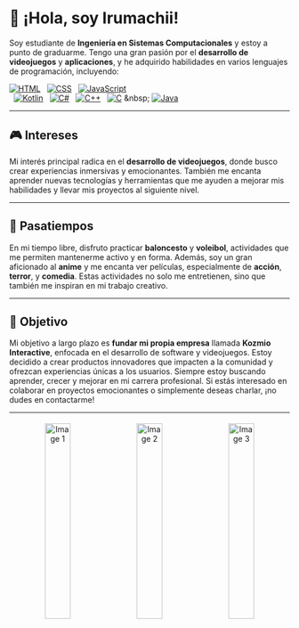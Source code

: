 # 👋 ¡Hola, soy Irumachii!

Soy estudiante de **Ingeniería en Sistemas Computacionales** y estoy a punto de graduarme. Tengo una gran pasión por el **desarrollo de videojuegos** y **aplicaciones**, y he adquirido habilidades en varios lenguajes de programación, incluyendo:

[![HTML](https://img.shields.io/badge/-HTML-E34F26?style=flat-square&logo=html5&logoColor=white)](https://developer.mozilla.org/es/docs/Web/HTML) 
&nbsp; 
[![CSS](https://img.shields.io/badge/-CSS-1572B6?style=flat-square&logo=css3&logoColor=white)](https://developer.mozilla.org/es/docs/Web/CSS) 
&nbsp; 
[![JavaScript](https://img.shields.io/badge/-JavaScript-F7DF1E?style=flat-square&logo=javascript&logoColor=black)](https://developer.mozilla.org/es/docs/Web/JavaScript)  
&nbsp; 
[![Kotlin](https://img.shields.io/badge/-Kotlin-0077C8?style=flat-square&logo=kotlin&logoColor=white)](https://kotlinlang.org) 
&nbsp; 
[![C#](https://img.shields.io/badge/-C%23-239120?style=flat-square&logo=csharp&logoColor=white)](https://docs.microsoft.com/en-us/dotnet/csharp/) 
&nbsp; 
[![C++](https://img.shields.io/badge/-C%2B%2B-00599C?style=flat-square&logo=cplusplus&logoColor=white)](https://en.cppreference.com/w/) 
&nbsp; 
[![C](https://img.shields.io/badge/-C-A8B400?style=flat-square&logo=c&logoColor=white)](https://en.wikipedia.org/wiki/C_(programming_language)) 
&nbsp; 
[![Java](https://img.shields.io/badge/-Java-E34F26?style=flat-square&logo=java&logoColor=white)](https://www.oracle.com/java/technologies/javase-jdk11-downloads.html)

---


## 🎮 Intereses

Mi interés principal radica en el **desarrollo de videojuegos**, donde busco crear experiencias inmersivas y emocionantes. También me encanta aprender nuevas tecnologías y herramientas que me ayuden a mejorar mis habilidades y llevar mis proyectos al siguiente nivel.

---

## 🏀 Pasatiempos

En mi tiempo libre, disfruto practicar **baloncesto** y **voleibol**, actividades que me permiten mantenerme activo y en forma. Además, soy un gran aficionado al **anime** y me encanta ver películas, especialmente de **acción**, **terror**, y **comedia**. Estas actividades no solo me entretienen, sino que también me inspiran en mi trabajo creativo.

---

## 🚀 Objetivo

Mi objetivo a largo plazo es **fundar mi propia empresa** llamada **Kozmio Interactive**, enfocada en el desarrollo de software y videojuegos. Estoy decidido a crear productos innovadores que impacten a la comunidad y ofrezcan experiencias únicas a los usuarios. Siempre estoy buscando aprender, crecer y mejorar en mi carrera profesional. Si estás interesado en colaborar en proyectos emocionantes o simplemente deseas charlar, ¡no dudes en contactarme!

---


<div align="center">
    <img src="https://media1.tenor.com/m/uYP_Nkq8VPsAAAAd/coding-hello-world.gif" alt="Image 1" width="30%" height="30%" style="display:inline-block; margin: 5px;" />
    <img src="https://media3.giphy.com/media/scZPhLqaVOM1qG4lT9/giphy.webp?cid=790b7611b9ybmm0uq72vbcbb58d3tsog4xgg3uwrzc3kpk8q&ep=v1_gifs_search&rid=giphy.webp&ct=g" alt="Image 2" width="30%" height="30%" style="display:inline-block; margin: 5px;" />
    <img src="https://media1.tenor.com/m/5ry-200hErMAAAAd/hacker-hacker-man.gif" alt="Image 3" width="30%" height="30%" style="display:inline-block; margin: 5px;" />
</div>
</div>
